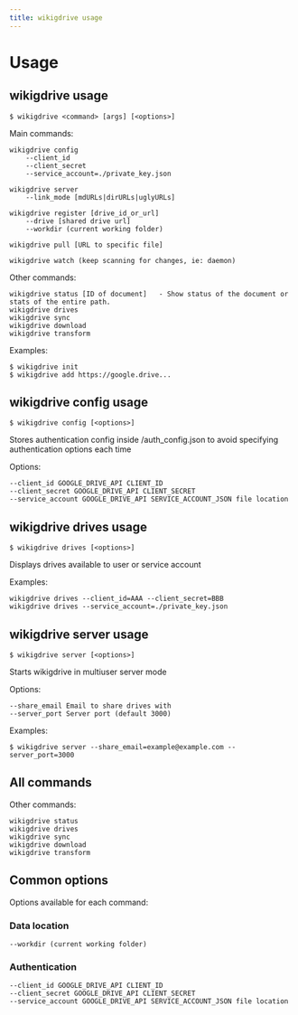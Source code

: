 ```yaml
---
title: wikigdrive usage
---
```

# Usage

## wikigdrive usage

```
$ wikigdrive <command> [args] [<options>]
```

Main commands:

```
wikigdrive config
    --client_id
    --client_secret
    --service_account=./private_key.json

wikigdrive server
    --link_mode [mdURLs|dirURLs|uglyURLs]

wikigdrive register [drive_id_or_url]
    --drive [shared drive url]
    --workdir (current working folder)

wikigdrive pull [URL to specific file]

wikigdrive watch (keep scanning for changes, ie: daemon)
```

Other commands:

```
wikigdrive status [ID of document]   - Show status of the document or stats of the entire path.
wikigdrive drives
wikigdrive sync
wikigdrive download
wikigdrive transform
```

Examples:

```
$ wikigdrive init
$ wikigdrive add https://google.drive...
```

## wikigdrive config usage

```
$ wikigdrive config [<options>]
```

Stores authentication config inside <workdir>/auth_config.json to avoid specifying authentication options each time 

Options:

```
--client_id GOOGLE_DRIVE_API CLIENT_ID
--client_secret GOOGLE_DRIVE_API CLIENT_SECRET
--service_account GOOGLE_DRIVE_API SERVICE_ACCOUNT_JSON file location
```

## wikigdrive drives usage

```
$ wikigdrive drives [<options>]
```

Displays drives available to user or service account

Examples:

```
wikigdrive drives --client_id=AAA --client_secret=BBB
wikigdrive drives --service_account=./private_key.json
```

## wikigdrive server usage

```
$ wikigdrive server [<options>]
```

Starts wikigdrive in multiuser server mode

Options:

```
--share_email Email to share drives with
--server_port Server port (default 3000)
```

Examples:

```
$ wikigdrive server --share_email=example@example.com --server_port=3000
```

## All commands

Other commands:

```
wikigdrive status
wikigdrive drives
wikigdrive sync
wikigdrive download
wikigdrive transform
```

## Common options

Options available for each command:

### Data location

```
--workdir (current working folder)
```

### Authentication

```
--client_id GOOGLE_DRIVE_API CLIENT_ID
--client_secret GOOGLE_DRIVE_API CLIENT_SECRET
--service_account GOOGLE_DRIVE_API SERVICE_ACCOUNT_JSON file location
```
